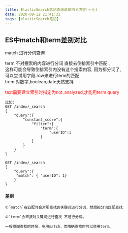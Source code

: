 ```yaml
---
title: ElasticSearch笔记查询语句相关内容(十七)
date: 2020-08-12 21:41:31
tags: [elasticSearch笔记]
---
```


## ES中match和term差别对比
match 进行分词查询

term 不对搜索的内容进行分词   直接去倒排索引中匹配  ,  
这样可能会导致倒排索引内没有这个搜索内容,
因为都分词了,  
可以尝试用字段.row来进行term的匹配  
trem 对数字,boolean,date天然支持  

<font color="red">text需要建立索引时指定为not_analyzed,才能用term query</font>
<!--more-->
```
比如:
GET /index/_search
{
    "query":{
        "constant_score":{
            "filter":{
                "term":{
                    "userID":1
                }
            }
        }
    }
}

GET /index/_search
{
    "query":{
     "match": { "userID": 1}  
    }
}

```
#### 差别
```
①`match`在匹配时会对所查找的关键词进行分词，然后按分词匹配查找

②`term`会直接对关键词进行查找 不进行分词。

一般模糊查找的时候，多用match，而精确查找时可以使用term。

```
